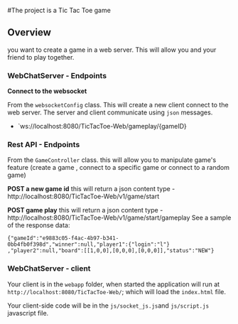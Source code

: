 #The project is a Tic Tac Toe game
## Overview
you want to create a game in a web server. This will allow you and your friend to play together.

### WebChatServer - Endpoints
**Connect to the websocket**

From the `websocketConfig` class. This will create a new client connect to the web server. The server and client communicate using `json` messages.
- `ws://localhost:8080/TicTacToe-Web/gameplay/{gameID}

### Rest API - Endpoints

From the `GameController` class. this will allow you to manipulate game's feature (create a game , connect to a specific game or connect to a random game)

**POST a new game id**
this will return a json content type
-http://localhost:8080/TicTacToe-Web/v1/game/start

**POST game play**
this will return a json content type
-http://localhost:8080/TicTacToe-Web/v1/game/start/gameplay
See a sample of the response data:
```
{"gameId":"e9883c05-f4ac-4b97-b341-0bb4fb0f398d","winner":null,"player1":{"login":"l"}
,"player2":null,"board":[[1,0,0],[0,0,0],[0,0,0]],"status":"NEW"}

```

### WebChatServer - client

Your client is in the `webapp` folder, when started the application will run at `http://localhost:8080/TicTacToe-Web/`; which will load the `index.html` file.

Your client-side code will be in the `js/socket_js.js`and `js/script.js` javascript file.